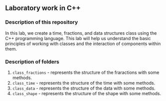 ## Laboratory work in C++
### Description of this repository
In this lab, we create a time, fractions, and data structures class using the C++ programming language. This lab will help us understand the basic principles of working with classes and the interaction of components within them.
### Description of folders
1. `class_fractions` - represents the structure of the fraractions with some methods.
2. `class_time` - represents the structure of the time with some methods.
3. `class_data` - represents the structure of the data with some methods.
4. `class_shape` - represents the structure of the shape with some methods.
